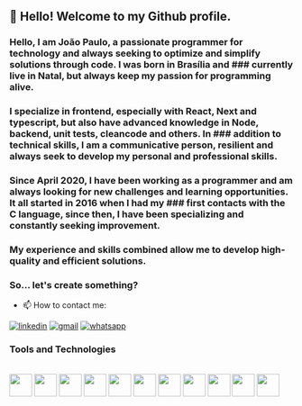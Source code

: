 ## 👋 Hello! Welcome to my Github profile.
### Hello, I am João Paulo, a passionate programmer for technology and always seeking to optimize and simplify solutions through code. I was born in Brasília and ### currently live in Natal, but always keep my passion for programming alive.

### I specialize in frontend, especially with React, Next and typescript, but also have advanced knowledge in Node, backend, unit tests, cleancode and others. In ### addition to technical skills, I am a communicative person, resilient and always seek to develop my personal and professional skills.

### Since April 2020, I have been working as a programmer and am always looking for new challenges and learning opportunities. It all started in 2016 when I had my ### first contacts with the C language, since then, I have been specializing and constantly seeking improvement.

### My experience and skills combined allow me to develop high-quality and efficient solutions.

### So... let's create something?

- 📫 How to contact me: 

[![linkedin](https://img.shields.io/badge/LinkedIn-0077B5?style=for-the-badge&logo=linkedin&logoColor=white)](https://www.linkedin.com/in/joaopmmorais/)
[![gmail](https://img.shields.io/badge/Gmail-D14836?style=for-the-badge&logo=gmail&logoColor=white)](<mailto:paulomedeiros5000@gmail.com>)
[![whatsapp](https://img.shields.io/badge/WhatsApp-25D366?style=for-the-badge&logo=whatsapp&logoColor=white)](https://wa.me/5584999170574)

### Tools and Technologies

<div style="display:inline-block" ></br>
<img src="https://cdn.jsdelivr.net/gh/devicons/devicon/icons/git/git-original.svg" width="40" height="40"/>
<img src="https://cdn.jsdelivr.net/gh/devicons/devicon/icons/typescript/typescript-original.svg" width="40" height="40"/>
<img src="https://cdn.jsdelivr.net/gh/devicons/devicon/icons/react/react-original-wordmark.svg" width="40" height="40"/>
<img src="https://cdn.jsdelivr.net/gh/devicons/devicon/icons/nodejs/nodejs-original-wordmark.svg" width="40" height="40"/>
<img src="https://cdn.jsdelivr.net/gh/devicons/devicon/icons/nextjs/nextjs-original.svg" width="40" height="40"/>
<img src="https://cdn.jsdelivr.net/gh/devicons/devicon/icons/mysql/mysql-original.svg" width="40" height="40"/>
<img src="https://cdn.jsdelivr.net/gh/devicons/devicon/icons/html5/html5-original.svg" width="40" height="40"/>
<img src="https://cdn.jsdelivr.net/gh/devicons/devicon/icons/css3/css3-original.svg" width="40" height="40"/>
<img src="https://cdn.jsdelivr.net/gh/devicons/devicon/icons/mongodb/mongodb-original.svg" width="40" height="40"/>
<img src="https://cdn.jsdelivr.net/gh/devicons/devicon/icons/vscode/vscode-original.svg" width="40" height="40"/>
<img src="https://cdn.jsdelivr.net/gh/devicons/devicon/icons/figma/figma-original.svg" width="40" height="40"/>   
</div>

          

          
          
          
          
          




